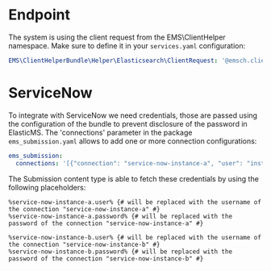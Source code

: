 Endpoint
===

The system is using the client request from the EMS\ClientHelper namespace. Make sure to define it in your `services.yaml` configuration:
```yaml
EMS\ClientHelperBundle\Helper\Elasticsearch\ClientRequest: '@emsch.client_request.website'
```

ServiceNow
===

To integrate with ServiceNow we need credentials, those are passed using the configuration of the bundle to prevent disclosure of the password in ElasticMS.
The 'connections' parameter in the package `ems_submission.yaml` allows to add one or more connection configurations:
```yaml 
ems_submission:
  connections: '[{"connection": "service-now-instance-a", "user": "instance-a-username", "password": "instance-a-password"}, {"connection": "service-now-instance-b", "user": "instance-b-username", "password": "instance-b-password"}]'
```

The Submission content type is able to fetch these credentials by using the following placeholders:
```twig
%service-now-instance-a.user% {# will be replaced with the username of the connection "service-now-instance-a" #}
%service-now-instance-a.password% {# will be replaced with the password of the connection "service-now-instance-a" #}

%service-now-instance-b.user% {# will be replaced with the username of the connection "service-now-instance-b" #}
%service-now-instance-b.password% {# will be replaced with the password of the connection "service-now-instance-b" #}
```